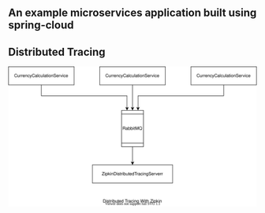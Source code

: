 ## An example microservices application built using spring-cloud

## Distributed Tracing
![Distributed Tracing](./spring-microservices.svg)
